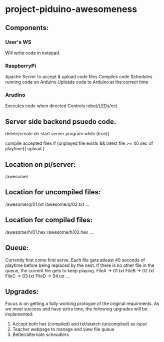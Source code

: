 # project-piduino-awesomeness

## Components:

### User's WS
Will write code in notepad.

### RaspberryPi
Apache Server to accept & upload code files
Compiles code
Schedules running code on Arduino
Uploads code to Arduino at the correct time

### Arudino
Executes code when directed
Controls robot/LEDs/ect


## Server side backend psuedo code.  

delete/create dir
start server program
while (true){

compile accepted files
if (unplayed file exists && latest file >= 40 sec of playtime){
	upload
}


## Location on pi/server:
/awesome/

## Location for uncompiled files:
/awesome/q/01.txt
/awesome/q/02.txt
...

## Location for compiled files:
/awesome/h/01.hex
/awesome/h/02.hex
...

## Queue:
Currently first come first serve.  Each file gets atleast 40 seconds of playtime before being replaced by the next.  If there is no other file in the queue, the current file gets to keep playing.
FileA -> 01.txt
FileB -> 02.txt
FileC -> 03.txt
FileD -> 04.txt
...

## Upgrades:
Focus is on getting a fully working protoype of the original requirments.  As we meet success and have extra time, the following upgrades will be implemented:
1.  Accept both hex (compiled) and txt/sketch (uncompiled) as input
2.  Teacher webpage to manage and view file queue
3.  Better/alternate scheudlers


